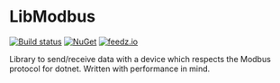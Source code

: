# LibModbus

[![Build status][ci-badge]][ci-url]
[![NuGet][nuget-package-badge]][nuget-package-url]
[![feedz.io][feedz-package-badge]][feedz-package-url]

Library to send/receive data with a device which respects the Modbus protocol for dotnet. Written with performance in mind.


[ci-url]: https://github.com/nickvdyck/libmodbus.cs
[ci-badge]: https://github.com/nickvdyck/libmodbus.cs/workflows/Main/badge.svg

[nuget-package-url]: https://www.nuget.org/packages/libmodbus/
[nuget-package-badge]: https://img.shields.io/nuget/v/libmodbus.svg?style=flat-square&label=nuget

[feedz-package-url]: https://f.feedz.io/nvd/libmodbus/packages/libmodbus/latest/download
[feedz-package-badge]: https://img.shields.io/badge/endpoint.svg?url=https%3A%2F%2Ff.feedz.io%2Fnvd%2Flibmodbus%2Fshield%2Flibmodbus%2Flatest&label=libmodbus
